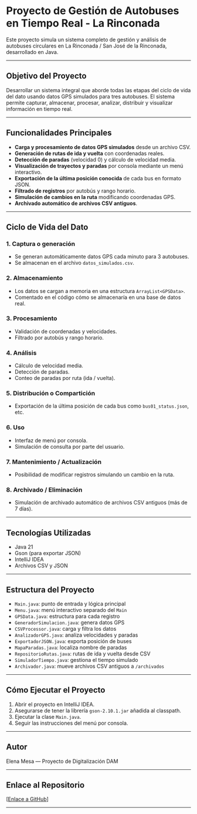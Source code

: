# Proyecto de Gestión de Autobuses en Tiempo Real - La Rinconada

Este proyecto simula un sistema completo de gestión y análisis de autobuses circulares en La Rinconada / San José de la Rinconada, desarrollado en Java.

---

## Objetivo del Proyecto
Desarrollar un sistema integral que aborde todas las etapas del ciclo de vida del dato usando datos GPS simulados para tres autobuses. El sistema permite capturar, almacenar, procesar, analizar, distribuir y visualizar información en tiempo real.

---

## Funcionalidades Principales

- **Carga y procesamiento de datos GPS simulados** desde un archivo CSV.
- **Generación de rutas de ida y vuelta** con coordenadas reales.
- **Detección de paradas** (velocidad 0) y cálculo de velocidad media.
- **Visualización de trayectos y paradas** por consola mediante un menú interactivo.
- **Exportación de la última posición conocida** de cada bus en formato JSON.
- **Filtrado de registros** por autobús y rango horario.
- **Simulación de cambios en la ruta** modificando coordenadas GPS.
- **Archivado automático de archivos CSV antiguos**.

---

## Ciclo de Vida del Dato

### 1. **Captura o generación**
- Se generan automáticamente datos GPS cada minuto para 3 autobuses.
- Se almacenan en el archivo `datos_simulados.csv`.

### 2. **Almacenamiento**
- Los datos se cargan a memoria en una estructura `ArrayList<GPSData>`.
- Comentado en el código cómo se almacenaría en una base de datos real.

### 3. **Procesamiento**
- Validación de coordenadas y velocidades.
- Filtrado por autobús y rango horario.

### 4. **Análisis**
- Cálculo de velocidad media.
- Detección de paradas.
- Conteo de paradas por ruta (ida / vuelta).

### 5. **Distribución o Compartición**
- Exportación de la última posición de cada bus como `bus01_status.json`, etc.

### 6. **Uso**
- Interfaz de menú por consola.
- Simulación de consulta por parte del usuario.

### 7. **Mantenimiento / Actualización**
- Posibilidad de modificar registros simulando un cambio en la ruta.

### 8. **Archivado / Eliminación**
- Simulación de archivado automático de archivos CSV antiguos (más de 7 días).

---

## Tecnologías Utilizadas
- Java 21
- Gson (para exportar JSON)
- IntelliJ IDEA
- Archivos CSV y JSON

---

## Estructura del Proyecto

- `Main.java`: punto de entrada y lógica principal
- `Menu.java`: menú interactivo separado del `Main`
- `GPSData.java`: estructura para cada registro
- `GeneradorSimulacion.java`: genera datos GPS
- `CSVProcessor.java`: carga y filtra los datos
- `AnalizadorGPS.java`: analiza velocidades y paradas
- `ExportadorJSON.java`: exporta posición de buses
- `MapaParadas.java`: localiza nombre de paradas
- `RepositorioRutas.java`: rutas de ida y vuelta desde CSV
- `SimuladorTiempo.java`: gestiona el tiempo simulado
- `Archivador.java`: mueve archivos CSV antiguos a `/archivados`

---

## Cómo Ejecutar el Proyecto

1. Abrir el proyecto en IntelliJ IDEA.
2. Asegurarse de tener la librería `gson-2.10.1.jar` añadida al classpath.
3. Ejecutar la clase `Main.java`.
4. Seguir las instrucciones del menú por consola.

---

## Autor
Elena Mesa — Proyecto de Digitalización DAM

---

## Enlace al Repositorio
[[Enlace a GitHub](https://github.com/KameHelen/gestion-autobuses-la-rinconada)]

---
